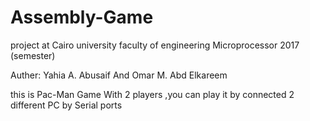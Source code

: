 # Assembly-Game
project at Cairo university faculty of engineering Microprocessor 2017 (semester) 

Auther: Yahia A. Abusaif And Omar M. Abd Elkareem

this is Pac-Man Game With 2 players ,you can play it by connected 2 different PC by Serial ports  
